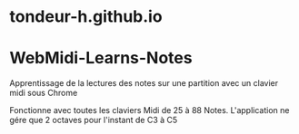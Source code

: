 # tondeur-h.github.io
# WebMidi-Learns-Notes
Apprentissage de la lectures des notes sur une partition avec un clavier midi sous Chrome

Fonctionne avec toutes les claviers Midi de 25 à 88 Notes.
L'application ne gére que 2 octaves pour l'instant de C3 à C5

